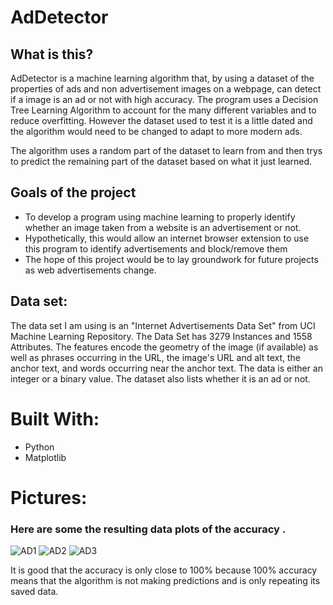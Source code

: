 # AdDetector
## **What is this?**
AdDetector is a machine learning algorithm that, by using a dataset of the properties of ads and non advertisement images on a webpage, can detect if a image is an ad or not with high accuracy. The program uses a Decision Tree Learning Algorithm to account for the many different variables and to reduce overfitting. However the dataset used to test it is a little dated and the algorithm would need to be changed to adapt to more modern ads.

The algorithm uses a random part of the dataset to learn from and then trys to predict the remaining part of the dataset based on what it just learned.



## **Goals of the project**
- To develop a program using machine learning to properly identify whether an image taken from a website is an advertisement or not.
- Hypothetically, this would allow an internet browser extension to use this program to identify advertisements and block/remove them
- The hope of this project would be to lay groundwork for future projects as web advertisements change.

## **Data set:**

The data set I am using is an "Internet Advertisements Data Set" from UCI Machine Learning Repository. The Data Set has 3279 Instances and 1558 Attributes. The features encode the geometry of the image (if available) as well as phrases occurring in the URL, the image's URL and alt text, the anchor text, and words occurring near the anchor text. The data is either an integer or a binary value. The dataset also lists whether it is an ad or not.


# Built With:
- Python
- Matplotlib

# Pictures:
### **Here are some the resulting data plots of the accuracy .**
![AD1](https://user-images.githubusercontent.com/87416441/127925749-74a110e8-671c-4e21-8bcb-95b282c1edb2.png)
![AD2](https://user-images.githubusercontent.com/87416441/127925763-3ac03caf-998f-429d-990d-1a9beb81e339.png)
![AD3](https://user-images.githubusercontent.com/87416441/127925768-c9782a39-7a9b-47eb-aad7-395c759894d2.png)

It is good that the accuracy is only close to 100% because 100% accuracy means that the algorithm is not making predictions and is only repeating its saved data.
